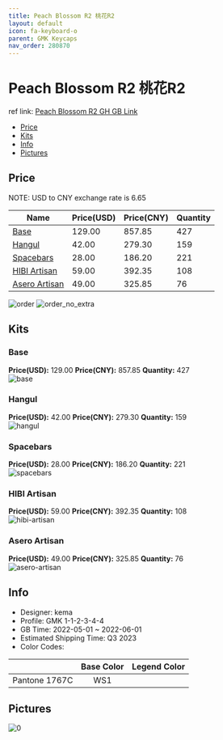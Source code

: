```yaml
---
title: Peach Blossom R2 桃花R2
layout: default
icon: fa-keyboard-o
parent: GMK Keycaps
nav_order: 280870
---
```


# Peach Blossom R2 桃花R2

ref link: [Peach Blossom R2 GH GB Link](https://geekhack.org/index.php?topic=117058.0)

* [Price](#price)
* [Kits](#kits)
* [Info](#info)
* [Pictures](#pictures)

## Price

NOTE: USD to CNY exchange rate is 6.65

| Name          | Price(USD)   |  Price(CNY) | Quantity |
| ------------- | ------------ |  ---------- | -------- |
|[Base](#base)|129.00|857.85|427|
|[Hangul](#hangul)|42.00|279.30|159|
|[Spacebars](#spacebars)|28.00|186.20|221|
|[HIBI Artisan](#hibi-artisan)|59.00|392.35|108|
|[Asero Artisan](#asero-artisan)|49.00|325.85|76|

<img src="{{ 'assets/images/gmk-keycaps/Peach-Blossom-R2/order.png' | relative_url }}" alt="order" class="image featured">
<img src="{{ 'assets/images/gmk-keycaps/Peach-Blossom-R2/order_no_extra.png' | relative_url }}" alt="order_no_extra" class="image featured">

## Kits
### Base  
**Price(USD):** 129.00	**Price(CNY):** 857.85	**Quantity:** 427  
<img src="{{ 'assets/images/gmk-keycaps/Peach-Blossom-R2/kits_pics/base.png' | relative_url }}" alt="base" class="image featured">

### Hangul  
**Price(USD):** 42.00	**Price(CNY):** 279.30	**Quantity:** 159  
<img src="{{ 'assets/images/gmk-keycaps/Peach-Blossom-R2/kits_pics/hangul.png' | relative_url }}" alt="hangul" class="image featured">

### Spacebars  
**Price(USD):** 28.00	**Price(CNY):** 186.20	**Quantity:** 221  
<img src="{{ 'assets/images/gmk-keycaps/Peach-Blossom-R2/kits_pics/spacebars.png' | relative_url }}" alt="spacebars" class="image featured">

### HIBI Artisan  
**Price(USD):** 59.00	**Price(CNY):** 392.35	**Quantity:** 108  
<img src="{{ 'assets/images/gmk-keycaps/Peach-Blossom-R2/kits_pics/hibi-artisan.png' | relative_url }}" alt="hibi-artisan" class="image featured">

### Asero Artisan  
**Price(USD):** 49.00	**Price(CNY):** 325.85	**Quantity:** 76  
<img src="{{ 'assets/images/gmk-keycaps/Peach-Blossom-R2/kits_pics/asero-artisan.png' | relative_url }}" alt="asero-artisan" class="image featured">

## Info
* Designer: kema  
* Profile: GMK 1-1-2-3-4-4  
* GB Time: 2022-05-01 ~ 2022-06-01  
* Estimated Shipping Time: Q3 2023  
* Color Codes:  

| |Base Color     | Legend Color
| :-------------: | :-------------: | :------------:
|Pantone 1767C|WS1


## Pictures  
<img src="{{ 'assets/images/gmk-keycaps/Peach-Blossom-R2/rendering_pics/0.jpg' | relative_url }}" alt="0" class="image featured">
